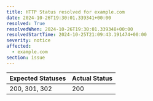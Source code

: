 ```yaml
---
title: HTTP Status resolved for example.com
date: 2024-10-26T19:30:01.339341+00:00
resolved: True
resolvedWhen: 2024-10-26T19:30:01.339348+00:00
resolvedStartTime: 2024-10-25T21:09:43.191474+00:00
severity: notice
affected:
  - example.com
section: issue
---
```


| Expected Statuses | Actual Status  |
|-------------------|----------------|
| 200, 301, 302 | 200 |
